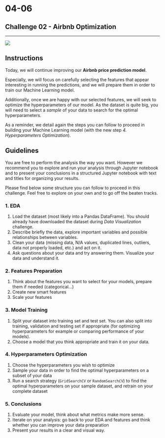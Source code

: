 # 04-06

## Challenge 02 - Airbnb Optimization

---

![](https://www.kent.ac.uk/events/images/paris-notre-dame-1920x1280.jpg)

## Instructions

Today, we will continue improving our **Airbnb price prediction model**.

Especially, we will focus on carefully selecting the features that appear interesting in running the predictions, and we will prepare them in order to train our Machine Learning model.

Additionally, once we are happy with our selected features, we will seek to optimize the hyperparameters of our model. As the dataset is quite big, you will need to select a *sample* of your data to search for the optimal hyperparameters.

As a reminder, we detail again the steps you can follow to proceed in building your Machine Learning model (with the new step *4. Hyperparameters Optimization*).

## Guidelines

You are free to perform the analysis the way you want. However we recommend you to explore and run your analysis through Jupyter notebook and to present your conclusions in a structured Jupyter notebook with text and titles for organizing your results.

Please find below some structure you can follow to proceed in this challenge. Feel free to explore on your own and to go off the beaten tracks.

### 1. EDA

1. Load the dataset (most likely into a Pandas DataFrame). You should already have downloaded the dataset during *Data Visualization* challenge.
2. Describe briefly the data, explore important variables and possible relationships between variables.
3. Clean your data (missing data, N/A values, duplicated lines, outliers, data not properly loaded, etc.) and act on it.
4. Ask questions about your data and try answering them. Visualize your data and understand it.

### 2. Features Preparation

1. Think about the features you want to select for your models, prepare them if needed (categorical...)
2. Create new smart features
3. Scale your features

### 3. Model Training

1. Split your dataset into training set and test set. You can also split into training, validation and testing set if appropriate (for optimizing hyperparameters for example or comparing performance of your models).
2. Choose a model that you think appropriate and train it on your data.

### 4. Hyperparameters Optimization

1. Choose the hyperparameters you wish to optimize
2. Sample your data in order to find the optimal hyperparameters on a subset of your data
2. Run a search strategy (`GridSearchCV` or `RandomSearchCV`) to find the optimal hyperparameters on your sample dataset, and retrain on your complete dataset

### 5. Conclusions

1. Evaluate your model, think about what metrics make more sense.
2. Iterate on your analysis: go back to your EDA and features and think whether you can improve your data preparation
3. Present your results in a clear and visual way.
